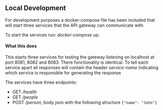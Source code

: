 ## Local Development
For development purposes a docker-compose file has been included that will start three services that
the API gateway can communicate with.

To start the services run: *docker-compose up*.

#### What this does
This starts three services for testing the gateway listening on localhost at port 8081, 8082 and 8083. There functionality 
is identical. To tell each service apart all responses will contain the header *service-name* indicating which service
is responsible for generating the response 

The services have three endpoints:
- GET */health* 
- GET */people* 
- POST */person*, body json with the following structure `{"name": "John"}`